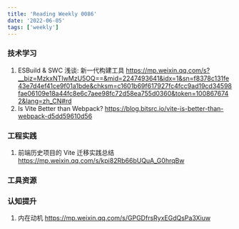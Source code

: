 ```yaml
---
title: 'Reading Weekly 0086'
date: '2022-06-05'
tags: ['weekly']
---
```


### 技术学习

1. ESBuild & SWC 浅谈: 新一代构建工具 https://mp.weixin.qq.com/s?__biz=MzkxNTIwMzU5OQ==&mid=2247493641&idx=1&sn=f8378c131fe43e7d4ef41ce9f01a1bde&chksm=c1601b69f617927fc4fcc9ad19cd34598fae06109e18a44fc8e6c7aee98fc72d58ea755d0360&token=1008676742&lang=zh_CN#rd
2. Is Vite Better than Webpack? https://blog.bitsrc.io/vite-is-better-than-webpack-d5dd59610d56

### 工程实践

1. 前端历史项目的 Vite 迁移实践总结 https://mp.weixin.qq.com/s/kpi82Rb66bUQuA_G0hrqBw

### 工具资源

### 认知提升

1. 内在动机 https://mp.weixin.qq.com/s/GPGDfrsRyxEGdQsPa3Xiuw

